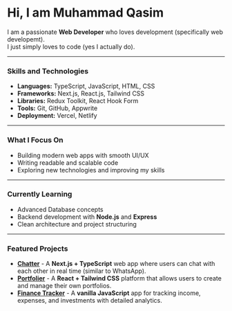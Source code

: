 #  Hi, I am Muhammad Qasim

I am a passionate **Web Developer** who loves development (specifically web developemt).  
I just simply loves to code (yes I actually do).

---

###  Skills and Technologies
- **Languages:** TypeScript, JavaScript, HTML, CSS  
- **Frameworks:** Next.js, React.js, Tailwind CSS  
- **Libraries:** Redux Toolkit, React Hook Form  
- **Tools:** Git, GitHub, Appwrite  
- **Deployment:** Vercel, Netlify  

---

###  What I Focus On
- Building modern web apps with smooth UI/UX  
- Writing readable and scalable code  
- Exploring new technologies and improving my skills

---

###  Currently Learning
- Advanced Database concepts
- Backend development with **Node.js** and **Express**
- Clean architecture and project structuring

---

###  Featured Projects
- [**Chatter**](https://github.com/Muhammad-Qasim-Sajid/Chatter-A-Chat-App) - A **Next.js + TypeScript** web app where users can chat with each other in real time (similar to WhatsApp).
- [**Portfolier**](https://github.com/Muhammad-Qasim-Sajid/Portfolier) - A **React + Tailwind CSS** platform that allows users to create and manage their own portfolios.
- [**Finance Tracker**](https://github.com/Muhammad-Qasim-Sajid/A-Complete-Finance-Tracker-) - A **vanilla JavaScript** app for tracking income, expenses, and investments with detailed analytics.
